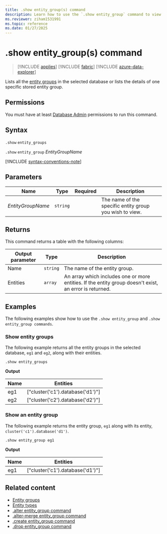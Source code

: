 ```yaml
---
title: .show entity_group(s) command
description: Learn how to use the `.show entity_group` command to view existing entity groups.
ms.reviewer: ziham1531991
ms.topic: reference
ms.date: 01/27/2025
---
```


# .show entity_group(s) command

> [!INCLUDE [applies](../includes/applies-to-version/applies.md)] [!INCLUDE [fabric](../includes/applies-to-version/fabric.md)] [!INCLUDE [azure-data-explorer](../includes/applies-to-version/azure-data-explorer.md)]

Lists all the [entity groups](entity-groups.md) in the selected database or lists the details of one specific stored entity group.

## Permissions

You must have at least [Database Admin](../access-control/role-based-access-control.md) permissions to run this command.

## Syntax

`.show` `entity_groups`

`.show` `entity_group` *EntityGroupName*

[!INCLUDE [syntax-conventions-note](../includes/syntax-conventions-note.md)]

## Parameters

|Name|Type|Required|Description|
|--|--|--|--|
|*EntityGroupName*| `string` | |The name of the specific entity group you wish to view. |

## Returns

This command returns a table with the following columns:

|Output parameter |Type |Description|
|---|---|---|
|Name | `string` | The name of the entity group.|
|Entities | `array` | An array which includes one or more entities. If the entity group doesn't exist, an error is returned.|

## Examples

The following examples show how to use the `.show entity_group` and `.show entity_group commands`.

### Show entity groups

The following example returns all the entity groups in the selected database, `eg1` and `eg2`, along with their entities.

```kusto
.show entity_groups
```

**Output**

|Name|Entities|
|---|---|
|eg1|["cluster('c1').database('d1')"]|
|eg2|["cluster('c2').database('d2')"]|

### Show an entity group

The following example returns the entity group, `eg1` along with its entity, `cluster('c1').database('d1')`.

```kusto
.show entity_group eg1
```

**Output**

|Name|Entities|
|---|---|
|eg1|["cluster('c1').database('d1')"]|

## Related content

* [Entity groups](entity-groups.md)
* [Entity types](../query/schema-entities/index.md)
* [.alter entity_group command](alter-entity-group.md)
* [.alter-merge entity_group command](alter-merge-entity-group.md)
* [.create entity_group command](create-entity-group.md)
* [.drop entity_group command](drop-entity-group.md)